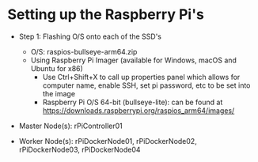 # Setting up the Raspberry Pi's

- Step 1: Flashing O/S onto each of the SSD's
  - O/S: raspios-bullseye-arm64.zip
  - Using Raspberry Pi Imager (available for Windows, macOS and Ubuntu for x86)
    - Use Ctrl+Shift+X to call up properties panel which allows for computer name, enable SSH, set pi password, etc to be set into the image
    - Raspberry Pi O/S 64-bit (bullseye-lite): can be found at https://downloads.raspberrypi.org/raspios_arm64/images/

- Master Node(s): rPiController01
- Worker Node(s): rPiDockerNode01, rPiDockerNode02, rPiDockerNode03, rPiDockerNode04



